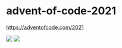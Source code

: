 # advent-of-code-2021
https://adventofcode.com/2021

![](https://img.shields.io/badge/day%20📅-4-blue)
![](https://img.shields.io/badge/stars%20⭐-8-yellow)

